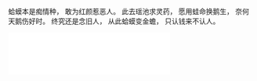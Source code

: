 蛤蟆本是痴情种，
敢为红颜惹恶人。
此去瑶池求灵药，
愿用蛙命换鹅生，
奈何天鹅伤好时。
终究还是念旧人，
从此蛤蟆变金蟾，
只认钱来不认人。
<iframe frameborder="no" border="0" marginwidth="0" marginheight="0" width=330 height=86 src="//music.163.com/outchain/player?type=2&id=25638340&auto=1&height=66"></iframe>